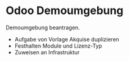 # Odoo Demoumgebung
Demoumgebung beantragen.
* Aufgabe von Vorlage Akquise duplizieren
* Festhalten Module und Lizenz-Typ
* Zuweisen an Infrastruktur
